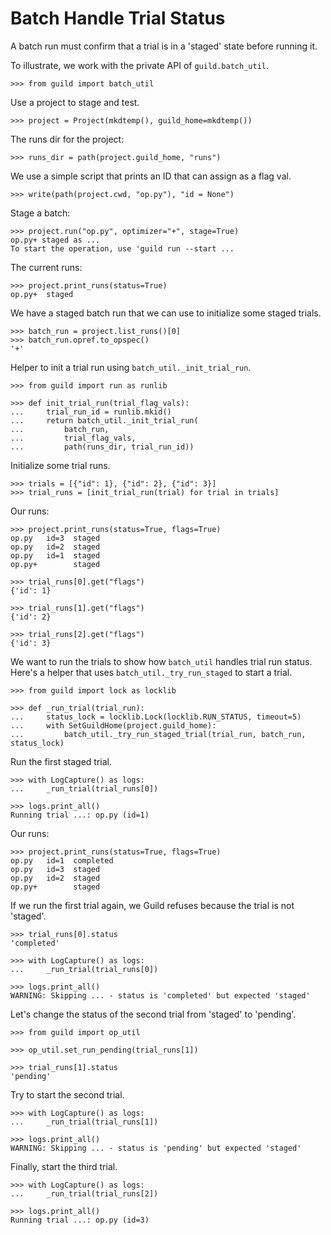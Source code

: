 # Batch Handle Trial Status

A batch run must confirm that a trial is in a 'staged' state before
running it.

To illustrate, we work with the private API of `guild.batch_util`.

    >>> from guild import batch_util

Use a project to stage and test.

    >>> project = Project(mkdtemp(), guild_home=mkdtemp())

The runs dir for the project:

    >>> runs_dir = path(project.guild_home, "runs")

We use a simple script that prints an ID that can assign as a flag val.

    >>> write(path(project.cwd, "op.py"), "id = None")

Stage a batch:

    >>> project.run("op.py", optimizer="+", stage=True)
    op.py+ staged as ...
    To start the operation, use 'guild run --start ...

The current runs:

    >>> project.print_runs(status=True)
    op.py+  staged

We have a staged batch run that we can use to initialize some staged
trials.

    >>> batch_run = project.list_runs()[0]
    >>> batch_run.opref.to_opspec()
    '+'

Helper to init a trial run using `batch_util._init_trial_run`.

    >>> from guild import run as runlib

    >>> def init_trial_run(trial_flag_vals):
    ...     trial_run_id = runlib.mkid()
    ...     return batch_util._init_trial_run(
    ...         batch_run,
    ...         trial_flag_vals,
    ...         path(runs_dir, trial_run_id))


Initialize some trial runs.

    >>> trials = [{"id": 1}, {"id": 2}, {"id": 3}]
    >>> trial_runs = [init_trial_run(trial) for trial in trials]

Our runs:

    >>> project.print_runs(status=True, flags=True)
    op.py   id=3  staged
    op.py   id=2  staged
    op.py   id=1  staged
    op.py+        staged

    >>> trial_runs[0].get("flags")
    {'id': 1}

    >>> trial_runs[1].get("flags")
    {'id': 2}

    >>> trial_runs[2].get("flags")
    {'id': 3}

We want to run the trials to show how `batch_util` handles trial run
status. Here's a helper that uses `batch_util._try_run_staged` to
start a trial.

    >>> from guild import lock as locklib

    >>> def _run_trial(trial_run):
    ...     status_lock = locklib.Lock(locklib.RUN_STATUS, timeout=5)
    ...     with SetGuildHome(project.guild_home):
    ...         batch_util._try_run_staged_trial(trial_run, batch_run, status_lock)

Run the first staged trial.

    >>> with LogCapture() as logs:
    ...     _run_trial(trial_runs[0])

    >>> logs.print_all()
    Running trial ...: op.py (id=1)

Our runs:

    >>> project.print_runs(status=True, flags=True)
    op.py   id=1  completed
    op.py   id=3  staged
    op.py   id=2  staged
    op.py+        staged

If we run the first trial again, we Guild refuses because the trial is
not 'staged'.

    >>> trial_runs[0].status
    'completed'

    >>> with LogCapture() as logs:
    ...     _run_trial(trial_runs[0])

    >>> logs.print_all()
    WARNING: Skipping ... - status is 'completed' but expected 'staged'

Let's change the status of the second trial from 'staged' to 'pending'.

    >>> from guild import op_util

    >>> op_util.set_run_pending(trial_runs[1])

    >>> trial_runs[1].status
    'pending'

Try to start the second trial.

    >>> with LogCapture() as logs:
    ...     _run_trial(trial_runs[1])

    >>> logs.print_all()
    WARNING: Skipping ... - status is 'pending' but expected 'staged'

Finally, start the third trial.

    >>> with LogCapture() as logs:
    ...     _run_trial(trial_runs[2])

    >>> logs.print_all()
    Running trial ...: op.py (id=3)

